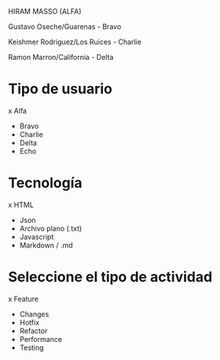 HIRAM MASSO (ALFA)

Gustavo Oseche/Guarenas - Bravo 

Keishmer Rodriguez/Los Ruices - Charlie

Ramon Marron/California - Delta

# Tipo de usuario

x Alfa
- Bravo
- Charlie
- Delta
- Echo

# Tecnología

x HTML
- Json
- Archivo plano (.txt)
- Javascript
- Markdown / .md

# Seleccione el tipo de actividad

x Feature
- Changes
- Hotfix
- Refactor
- Performance
- Testing
